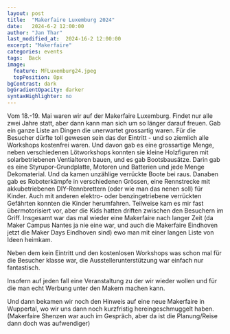 ```yaml
---
layout: post
title:  "Makerfaire Luxemburg 2024"
date:   2024-6-2 12:00:00
author: "Jan Thar"
last_modified_at:  2024-16-2 12:00:00
excerpt: "Makerfaire"
categories: events
tags:  Back
image:
  feature: MFLuxemburg24.jpeg
  topPosition: 0px
bgContrast: dark
bgGradientOpacity: darker
syntaxHighlighter: no
---
```

Vom 18.-19. Mai waren wir auf der Makerfaire Luxemburg.
Findet nur alle zwei Jahre statt, aber dann kann man sich um so länger darauf freuen.
Gab ein ganze Liste an Dingen die unerwartet grossartig waren.
Für die Besucher dürfte toll gewesen sein das der Eintritt - und so ziemlich alle Workshops kostenfrei waren.
Und davon gab es eine grossartige Menge, neben verschiedenen Lötworkshops konnten sie kleine Holzfiguren mit solarbetriebenen Ventialtoren bauen, und es gab Bootsbausätze.
Darin gab es eine Styrupor-Grundplatte, Motoren und Batterien und jede Menge Dekomaterial.
Und da kamen unzählige verrückte Boote bei raus.
Danaben gab es Roboterkämpfe in verschiedenen Grössen, eine Rennstrecke mit akkubetriebenen DIY-Rennbrettern (oder wie man das nenen soll) für Kinder.
Auch mit anderen elektro- oder benzingetriebene verrückten Gefährten konnten die Kinder herumfahren.
Teilweise kam es mir fast übermotorisiert vor, aber die Kids hatten driften zwischen den Besuchern im Griff.
Insgesamt war das mal wieder eine Makerfaire nach langer Zeit (da Maker Campus Nantes ja nie eine war, und auch die Makerfaire Eindhoven jetzt die Maker Days Eindhoven sind) ewo man mit einer langen Liste von Ideen heimkam.

Neben dem kein Eintritt und den kostenlosen Workshops was schon mal für die Besucher klasse war, die Ausstellerunterstützung war einfach nur fantastisch. 

Insofern auf jeden fall eine Veranstaltung zu der wir wieder wollen und für die man echt Werbung unter den Makern machen kann.

Und dann bekamen wir noch den Hinweis auf eine neue Makerfaire in Wuppertal, wo wir uns dann noch kurzfristig hereingeschmuggelt haben.
(Makerfaire Shenzen war auch im Gespräch, aber da ist die Planung/Reise dann doch was aufwendiger)






